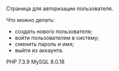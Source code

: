 Страница для авторизации пользователя.

Что можно делать:
- создать нового пользователя;
- войти пользователем в систему;
- сменить пароль и имя;
- выйти из аккаунта.

PHP 7.3.9
MySQL 8.0.18

